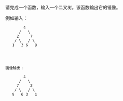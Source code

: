 请完成一个函数，输入一个二叉树，该函数输出它的镜像。

例如输入：
```
        4
      /   \
     2     7
    / \   / \
   1   3 6   9




镜像输出：

        4
      /   \
     7     2
    / \   / \
   9   6 3   1

```

